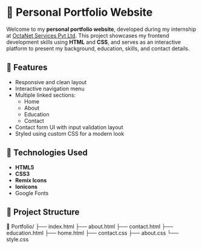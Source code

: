 # 💼 Personal Portfolio Website

Welcome to my **personal portfolio website**, developed during my internship at [OctaNet Services Pvt Ltd](https://octanet.in). This project showcases my frontend development skills using **HTML** and **CSS**, and serves as an interactive platform to present my background, education, skills, and contact details.

## 📌 Features

- Responsive and clean layout
- Interactive navigation menu
- Multiple linked sections:  
  - Home  
  - About  
  - Education  
  - Contact  
- Contact form UI with input validation layout
- Styled using custom CSS for a modern look

## 🔧 Technologies Used

- **HTML5**
- **CSS3**
- **Remix Icons**
- **Ionicons**
- Google Fonts

## 📂 Project Structure

📁 Portfolio/
├── index.html
├── about.html
├── contact.html
├── education.html
├── home.html
├── contact.css
├── about.css
└── style.css
